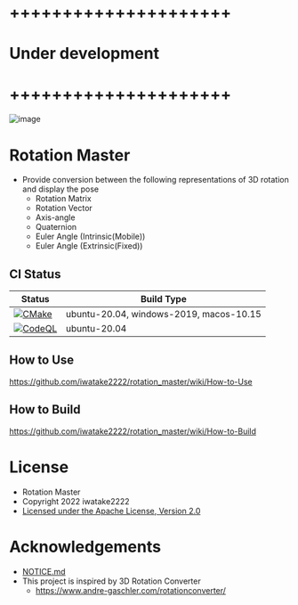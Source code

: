 # +++++++++++++++++++++
# Under development
# +++++++++++++++++++++

![image](https://user-images.githubusercontent.com/11009876/148526709-ecfff1a4-e0e4-4cc5-ab08-d74964e935f2.png)


# Rotation Master
- Provide conversion between the following representations of 3D rotation and display the pose
    - Rotation Matrix
    - Rotation Vector
    - Axis-angle
    - Quaternion
    - Euler Angle (Intrinsic(Mobile))
    - Euler Angle (Extrinsic(Fixed))

## CI Status
Status | Build Type
------ | ----------
[![CMake](https://github.com/iwatake2222/rotation_master/actions/workflows/cmake.yml/badge.svg)](https://github.com/iwatake2222/rotation_master/actions/workflows/cmake.yml) | ubuntu-20.04, windows-2019, macos-10.15
[![CodeQL](https://github.com/iwatake2222/rotation_master/actions/workflows/codeql-analysis.yml/badge.svg)](https://github.com/iwatake2222/rotation_master/actions/workflows/codeql-analysis.yml) | ubuntu-20.04

## How to Use
https://github.com/iwatake2222/rotation_master/wiki/How-to-Use

## How to Build
https://github.com/iwatake2222/rotation_master/wiki/How-to-Build

# License
- Rotation Master
- Copyright 2022 iwatake2222
- [Licensed under the Apache License, Version 2.0](LICENSE)

# Acknowledgements
- [NOTICE.md](NOTICE.md)
- This project is inspired by 3D Rotation Converter
    - https://www.andre-gaschler.com/rotationconverter/
